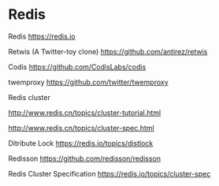 # Redis

Redis https://redis.io

Retwis (A Twitter-toy clone) https://github.com/antirez/retwis

Codis https://github.com/CodisLabs/codis

twemproxy https://github.com/twitter/twemproxy

Redis cluster     

  http://www.redis.cn/topics/cluster-tutorial.html   

  http://www.redis.cn/topics/cluster-spec.html

Ditribute Lock https://redis.io/topics/distlock

Redisson https://github.com/redisson/redisson

Redis Cluster Specification https://redis.io/topics/cluster-spec
